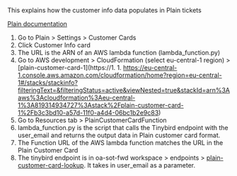 This explains how the customer info data populates in Plain tickets 

[Plain documentation](https://www.plain.com/docs/customer-cards#customer-cards)


1. Go to Plain > Settings > Customer Cards
2. Click Customer Info card
3. The URL is the ARN of an AWS lambda function (lambda_function.py)
4. Go to AWS development > CloudFormation (select eu-central-1 region) > [plain-customer-card-1](https://1.     1. <https://eu-central-1.console.aws.amazon.com/cloudformation/home?region=eu-central-1#/stacks/stackinfo?filteringText=&filteringStatus=active&viewNested=true&stackId=arn%3Aaws%3Acloudformation%3Aeu-central-1%3A819314934727%3Astack%2Fplain-customer-card-1%2Fb3c3bd10-a57d-11f0-a4d4-06bc1b2e9c83>)
5. Go to Resources tab > PlainCustomerCardFunction
6. lambda_function.py is the script that calls the Tinybird endpoint with the user_email and returns the output data in Plain customer card format.
7. The Function URL of the AWS lambda function matches the URL in the Plain Customer Card
8. The tinybird endpoint is in oa-sot-fwd workspace > endpoints > [plain-customer-card-lookup](https://cloud.tinybird.co/gcp/europe-west2/oa_sot_fwd/endpoints/plain_customer_card_lookup). It takes in user_email as a parameter. 
